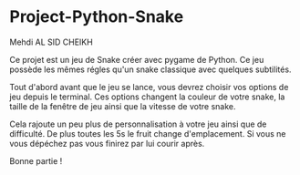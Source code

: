 # Project-Python-Snake

Mehdi AL SID CHEIKH

Ce projet est un jeu de Snake créer avec pygame de Python. Ce jeu possède les mêmes régles qu'un snake classique avec quelques subtilités. 


Tout d'abord avant que le jeu se lance, vous devrez choisir vos options de jeu depuis le terminal. Ces options changent la couleur de votre snake, la taille de la fenêtre de jeu ainsi que la vitesse de votre snake.


Cela rajoute un peu plus de personnalisation à votre jeu ainsi que de difficulté. De plus toutes les 5s le fruit change d'emplacement. 
Si vous ne vous dépéchez pas vous finirez par lui courir après.

Bonne partie !
